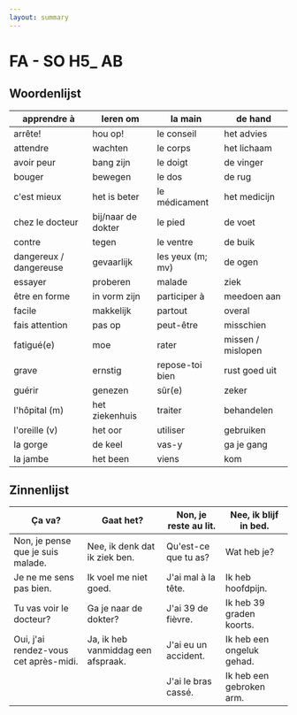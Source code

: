 ```yaml
---
layout: summary
---
```


# FA - SO H5_ AB

## Woordenlijst

| apprendre à | leren om | la main | de hand |
|----|----|----|----|
| arrête! | hou op! | le conseil | het advies |
| attendre | wachten | le corps | het lichaam |
| avoir peur | bang zijn | le doigt | de vinger |
| bouger | bewegen | le dos | de rug |
| c'est mieux | het is beter | le médicament | het medicijn |
| chez le docteur | bij/naar de dokter | le pied | de voet |
| contre | tegen | le ventre | de buik |
| dangereux / dangereuse | gevaarlijk | les yeux (m; mv) | de ogen |
| essayer | proberen | malade | ziek |
| être en forme | in vorm zijn | participer à | meedoen aan |
| facile | makkelijk | partout | overal |
| fais attention | pas op | peut-être | misschien |
| fatigué(e) | moe | rater | missen / mislopen |
| grave | ernstig | repose-toi bien | rust goed uit |
| guérir | genezen | sûr(e) | zeker |
| l'hôpital (m) | het ziekenhuis | traiter | behandelen |
| l'oreille (v) | het oor | utiliser | gebruiken |
| la gorge | de keel | vas-y | ga je gang |
| la jambe | het been | viens | kom |

## Zinnenlijst

| Ça va? | Gaat het? | Non, je reste au lit. | Nee, ik blijf in bed. |
|----|----|----|----|
| Non, je pense que je suis malade. | Nee, ik denk dat ik ziek ben. | Qu'est-ce que tu as? | Wat heb je? |
| Je ne me sens pas bien. | Ik voel me niet goed. | J'ai mal à la tête. | Ik heb hoofdpijn. |
| Tu vas voir le docteur? | Ga je naar de dokter? | J'ai 39 de fièvre. | Ik heb 39 graden koorts. |
| Oui, j'ai rendez-vous cet après-midi. | Ja, ik heb vanmiddag een afspraak. | J'ai eu un accident. | Ik heb een ongeluk gehad. |
|  |  | J'ai le bras cassé. | Ik heb een gebroken arm. |
